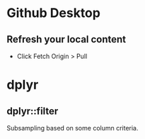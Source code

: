 # Github Desktop 

## Refresh your local content

  * Click Fetch Origin > Pull
  
# dplyr

## dplyr::filter

Subsampling based on some column criteria. 